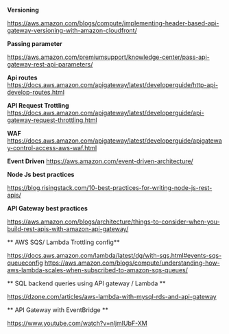 **Versioning**

https://aws.amazon.com/blogs/compute/implementing-header-based-api-gateway-versioning-with-amazon-cloudfront/

**Passing parameter**

https://aws.amazon.com/premiumsupport/knowledge-center/pass-api-gateway-rest-api-parameters/

**Api routes**
https://docs.aws.amazon.com/apigateway/latest/developerguide/http-api-develop-routes.html


**API Request Trottling**
https://docs.aws.amazon.com/apigateway/latest/developerguide/api-gateway-request-throttling.html

**WAF**
https://docs.aws.amazon.com/apigateway/latest/developerguide/apigateway-control-access-aws-waf.html

**Event Driven**
https://aws.amazon.com/event-driven-architecture/

**Node Js best practices**

https://blog.risingstack.com/10-best-practices-for-writing-node-js-rest-apis/

**API Gateway best practices**

https://aws.amazon.com/blogs/architecture/things-to-consider-when-you-build-rest-apis-with-amazon-api-gateway/

** AWS SQS/ Lambda Trottling config**

https://docs.aws.amazon.com/lambda/latest/dg/with-sqs.html#events-sqs-queueconfig
https://aws.amazon.com/blogs/compute/understanding-how-aws-lambda-scales-when-subscribed-to-amazon-sqs-queues/

** SQL backend queries using API gateway / Lambda **

https://dzone.com/articles/aws-lambda-with-mysql-rds-and-api-gateway

** API Gateway with EventBridge **

https://www.youtube.com/watch?v=nljmIUbF-XM

